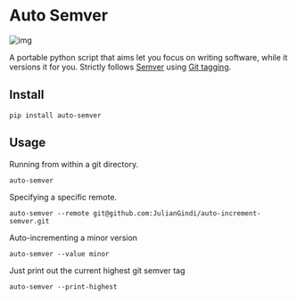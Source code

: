 # Auto Semver

![img](https://upload.wikimedia.org/wikipedia/commons/8/82/Semver.jpg)

A portable python script that aims let you focus on writing software, while it versions it for you. Strictly follows [Semver](https://semver.org/) using [Git tagging](https://git-scm.com/book/en/v2/Git-Basics-Tagging).

## Install

`pip install auto-semver`

## Usage

Running from within a git directory.

`auto-semver`

Specifying a specific remote.

`auto-semver --remote git@github.com:JulianGindi/auto-increment-semver.git`

Auto-incrementing a minor version

`auto-semver --value minor`

Just print out the current highest git semver tag

`auto-semver --print-highest`